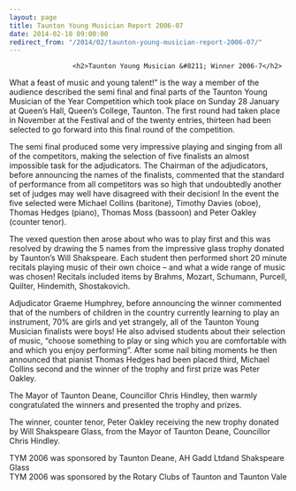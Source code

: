 ```yaml
---
layout: page
title: Taunton Young Musician Report 2006-07
date: 2014-02-10 09:00:00
redirect_from: "/2014/02/taunton-young-musician-report-2006-07/"
---
```

<section>

                    
                    <h2>Taunton Young Musician &#8211; Winner 2006-7</h2>
<p>What a feast of music and young talent!” is the way a member of the audience described the semi final and final parts of the Taunton Young Musician of the Year Competition which took place on Sunday 28 January at Queen’s Hall, Queen’s College, Taunton. The first round had taken place in November at the Festival and of the twenty entries, thirteen had been selected to go forward into this final round of the competition.</p>
<p>The semi final produced some very impressive playing and singing from all of the competitors, making the selection of five finalists an almost impossible task for the adjudicators. The Chairman of the adjudicators, before announcing the names of the finalists, commented that the standard of performance from all competitors was so high that undoubtedly another set of judges may well have disagreed with their decision! In the event the five selected were Michael Collins (baritone), Timothy Davies (oboe), Thomas Hedges (piano), Thomas Moss (bassoon) and Peter Oakley (counter tenor).</p>
<p>The vexed question then arose about who was to play first and this was resolved by drawing the 5 names from the impressive glass trophy donated by Taunton’s Will Shakspeare. Each student then performed short 20 minute recitals playing music of their own choice &#8211; and what a wide range of music was chosen! Recitals included items by Brahms, Mozart, Schumann, Purcell, Quilter, Hindemith, Shostakovich.</p>
<p>Adjudicator Graeme Humphrey, before announcing the winner commented that of the numbers of children in the country currently learning to play an instrument, 70% are girls and yet strangely, all of the Taunton Young Musician finalists were boys! He also advised students about their selection of music, “choose something to play or sing which you are comfortable with and which you enjoy performing”. After some nail biting moments he then announced that pianist Thomas Hedges had been placed third, Michael Collins second and the winner of the trophy and first prize was Peter Oakley.</p>
<p>The Mayor of Taunton Deane, Councillor Chris Hindley, then warmly congratulated the winners and presented the trophy and prizes.</p>
<p>The winner, counter tenor, Peter Oakley receiving the new trophy donated by Will Shakspeare Glass, from the Mayor of Taunton Deane, Councillor Chris Hindley.</p>
<p>TYM 2006 was sponsored by Taunton Deane, AH Gadd Ltdand Shakspeare Glass<br />
TYM 2006 was sponsored by the Rotary Clubs of Taunton and Taunton Vale </p>

                
</section>
